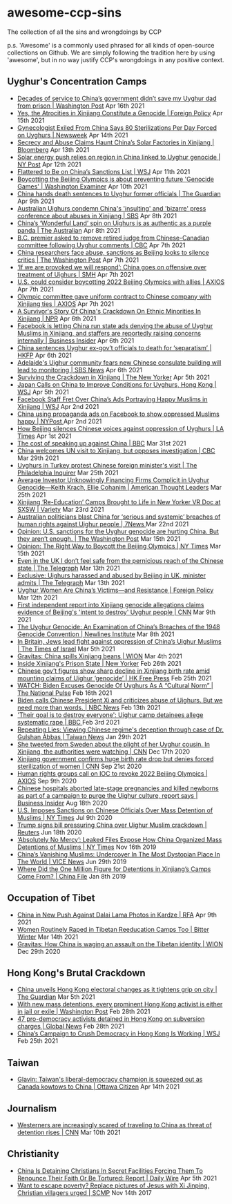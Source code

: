 # awesome-ccp-sins
The collection of all the sins and wrongdoings by CCP

p.s. 'Awesome' is a commonly used phrased for all kinds of open-source collections on Github. We are simply following the tradition here by using 'awesome', but in no way justify CCP's wrongdoings in any positive context.

## Uyghur's Concentration Camps
- [Decades of service to China’s government didn’t save my Uyghur dad from prison | Washington Post](https://www.washingtonpost.com/outlook/uyghur-china-father-prison/2021/04/16/3cc196fe-985f-11eb-a6d0-13d207aadb78_story.html) Apr 16th 2021
- [Yes, the Atrocities in Xinjiang Constitute a Genocide | Foreign Policy](https://foreignpolicy.com/2021/04/15/xinjiang-uyghurs-intentional-genocide-china/) Apr 15th 2021
- [Gynecologist Exiled From China Says 80 Sterilizations Per Day Forced on Uyghurs | Newsweek](https://www.newsweek.com/gynecologist-exiled-china-says-80-sterilizations-per-day-forced-uyghurs-1583678) Apr 14th 2021
- [Secrecy and Abuse Claims Haunt China’s Solar Factories in Xinjiang | Bloomberg](https://www.bloomberg.com/graphics/2021-xinjiang-solar/) Apr 13th 2021
- [Solar energy push relies on region in China linked to Uyghur genocide | NY Post](https://nypost.com/2021/04/12/solar-energy-push-relies-on-region-in-china-linked-to-uyghur-genocide/) Apr 12th 2021
- [Flattered to Be on China’s Sanctions List | WSJ](https://www.wsj.com/articles/flattered-to-be-on-chinas-sanctions-list-11618174152) Apr 11th 2021
- [Boycotting the Beijing Olympics is about preventing future 'Genocide Games' | Washington Examiner](https://www.washingtonexaminer.com/opinion/editorials/boycotting-the-beijing-olympics-is-about-preventing-future-genocide-games) Apr 10th 2021
- [China hands death sentences to Uyghur former officials | The Guardian](https://www.theguardian.com/world/2021/apr/09/china-uyghur-death-sentences-xinjiang-education-directors) Apr 9th 2021
- [Australian Uighurs condemn China's 'insulting' and 'bizarre' press conference about abuses in Xinjiang | SBS](https://www.sbs.com.au/news/australian-uighurs-condemn-china-s-insulting-and-bizarre-press-conference-about-abuses-in-xinjiang) Apr 8th 2021
- [China’s ‘Wonderful Land’ spin on Uighurs is as authentic as a purple panda | The Australian](https://www.theaustralian.com.au/commentary/editorials/chinas-uighur-spin-is-as-authentic-as-a-purple-panda/news-story/40be9918d83ded5a01f6de2ca5c41afe) Apr 8th 2021
- [B.C. premier asked to remove retired judge from Chinese-Canadian committee following Uyghur comments | CBC](https://www.cbc.ca/news/canada/british-columbia/bill-yee-uyghur-genocide-1.5979027) Apr 7th 2021
- [China researchers face abuse, sanctions as Beijing looks to silence critics | The Washington Post](https://www.washingtonpost.com/world/asia_pacific/china-online-threats-academics-xinjiang/2021/04/07/2ff73360-968f-11eb-8f0a-3384cf4fb399_story.html) Apr 7th 2021
- [‘If we are provoked we will respond’: China goes on offensive over treatment of Uighurs | SMH](https://www.smh.com.au/politics/federal/if-we-are-provoked-we-will-respond-china-goes-on-offensive-over-treatment-of-uighurs-20210407-p57h6p.html) Apr 7th 2021
- [U.S. could consider boycotting 2022 Beijing Olympics with allies | AXIOS](https://www.axios.com/us-boycott-2022-beijing-winter-olympics-9a6349f5-41db-4067-a2c8-53ed004f54ac.html) Apr 7th 2021
- [Olympic committee gave uniform contract to Chinese company with Xinjiang ties | AXIOS](https://www.axios.com/olympic-committee-gave-uniform-contract-to-chinese-company-with-xinjiang-ties-7ef4000e-2d39-49c8-8134-2e871be6837f.html) Apr 7th 2021
- [A Survivor's Story Of China's Crackdown On Ethnic Minorities In Xinjiang | NPR](https://www.npr.org/2021/04/06/984829966/a-survivors-story-of-chinas-crackdown-on-ethnic-minorities-in-xinjiang) Apr 6th 2021
- [Facebook is letting China run state ads denying the abuse of Uyghur Muslims in Xinjiang, and staffers are reportedly raising concerns internally | Business Insider](https://www.businessinsider.com/facebook-internal-tension-china-xinjiang-ads-adverts-uyghurs-2021-4) Apr 6th 2021
- [China sentences Uyghur ex-gov’t officials to death for ‘separatism’ | HKFP](https://hongkongfp.com/2021/04/06/china-sentences-uyghur-ex-govt-officials-to-death-for-separatism/) Apr 6th 2021
- [Adelaide's Uighur community fears new Chinese consulate building will lead to monitoring | SBS News](https://www.sbs.com.au/news/adelaide-s-uighur-community-fears-new-chinese-consulate-building-will-lead-to-monitoring) Apr 6th 2021
- [Surviving the Crackdown in Xinjiang | The New Yorker](https://www.newyorker.com/magazine/2021/04/12/surviving-the-crackdown-in-xinjiang) Apr 5th 2021
- [Japan Calls on China to Improve Conditions for Uyghurs, Hong Kong | WSJ](https://www.wsj.com/articles/japan-calls-on-china-to-improve-conditions-for-uyghurs-hong-kong-11617629893) Apr 5th 2021
- [Facebook Staff Fret Over China’s Ads Portraying Happy Muslims in Xinjiang | WSJ](https://www.wsj.com/articles/facebook-staff-fret-over-chinas-ads-portraying-happy-muslims-in-xinjiang-11617366096) Apr 2nd 2021
- [China using propaganda ads on Facebook to show oppressed Muslims happy | NYPost ](https://nypost.com/2021/04/02/china-using-propaganda-ads-on-facebook-to-show-oppressed-muslims-happy/) Apr 2nd 2021
- [How Beijing silences Chinese voices against oppression of Uyghurs | LA Times](https://www.latimes.com/world-nation/story/2021-04-01/china-xinjiang-uyghur-han-censorship-nationalism) Apr 1st 2021
- [The cost of speaking up against China | BBC](https://www.bbc.com/news/world-asia-china-56563449) Mar 31st 2021
- [China welcomes UN visit to Xinjiang, but opposes investigation | CBC](https://www.cbc.ca/news/politics/china-un-xinjiang-human-rights-1.5968002) Mar 29th 2021
- [Uyghurs in Turkey protest Chinese foreign minister's visit | The Philadelphia Inquirer](https://www.inquirer.com/wires/ap/uyghurs-turkey-protest-chinese-foreign-ministers-visit-20210325.html) Mar 25th 2021
- [Average Investor Unknowingly Financing Firms Complicit in Uyghur Genocide—Keith Krach, Ellie Cohanim | American Thought Leaders](https://rumble.com/vf1n13-average-investor-unknowingly-financing-firms-complicit-in-uyghur-genocideke.html) Mar 25th 2021
- [Xinjiang ‘Re-Education’ Camps Brought to Life in New Yorker VR Doc at SXSW | Variety](https://variety.com/2021/film/news/xinjiang-reeducated-sxsw-new-yorker-virtual-reality-1234936443/) Mar 23rd 2021
- [Australian politicians blast China for ‘serious and systemic’ breaches of human rights against Uighur people | 7News ](https://7news.com.au/news/world/china-criticised-for-abuse-against-uighurs-c-2405221) Mar 22nd 2021
- [Opinion: U.S. sanctions for the Uyghur genocide are hurting China. But they aren’t enough. | The Washington Post](https://www.washingtonpost.com/opinions/global-opinions/us-sanctions-for-the-uyghur-genocide-are-hurting-china-but-they-arent-enough/2021/03/13/fc09c45c-8359-11eb-81db-b02f0398f49a_story.html) Mar 15th 2021
- [Opinion: The Right Way to Boycott the Beijing Olympics | NY Times](https://www.nytimes.com/2021/03/15/opinion/politics/beijing-olympics-mitt-romney.html) Mar 15th 2021
- [Even in the UK I don’t feel safe from the pernicious reach of the Chinese state | The Telegraph](https://www.telegraph.co.uk/news/2021/03/13/even-uk-dont-feel-safe-pernicious-reach-chinese-state/) Mar 13th 2021
- [Exclusive: Uighurs harassed and abused by Beijing in UK, minister admits | The Telegraph](https://www.telegraph.co.uk/news/2021/03/13/exclusive-uighurs-harassed-abused-beijing-uk-minister-admits/) Mar 13th 2021
- [Uyghur Women Are China’s Victims—and Resistance | Foreign Policy ](https://foreignpolicy.com/2021/03/12/uyghur-women-are-chinas-victims-and-resistance/) Mar 12th 2021
- [First independent report into Xinjiang genocide allegations claims evidence of Beijing's 'intent to destroy' Uyghur people | CNN](https://edition.cnn.com/2021/03/09/asia/china-uyghurs-xinjiang-genocide-report-intl-hnk/index.html) Mar 9th 2021
- [The Uyghur Genocide: An Examination of China’s Breaches of the 1948 Genocide Convention | Newlines Institute](https://newlinesinstitute.org/uyghurs/the-uyghur-genocide-an-examination-of-chinas-breaches-of-the-1948-genocide-convention/) Mar 8th 2021
- [In Britain, Jews lead fight against oppression of China’s Uighur Muslims | The Times of Israel](https://www.timesofisrael.com/in-britain-jews-lead-fight-against-oppression-of-chinas-uighur-muslims/) Mar 5th 2021
- [Gravitas: China spills Xinjiang beans | WION](https://youtu.be/acABipY-P3w) Mar 4th 2021
- [Inside Xinjiang's Prison State | New Yorker](https://www.newyorker.com/news/a-reporter-at-large/china-xinjiang-prison-state-uighur-detention-camps-prisoner-testimony) Feb 26th 2021
- [Chinese gov’t figures show sharp decline in Xinjiang birth rate amid mounting claims of Uighur ‘genocide’ | HK Free Press](https://hongkongfp.com/2021/02/25/chinese-govt-figures-show-sharp-decline-in-xinjiang-birth-rate-amid-mounting-claims-of-uighur-genocide/) Feb 25th 2021
- [WATCH: Biden Excuses Genocide Of Uyghurs As A “Cultural Norm”
 | The National Pulse](https://thenationalpulse.com/breaking/biden-excuses-uyghur-genocide/) Feb 16th 2021
- [Biden calls Chinese President Xi and criticizes abuse of Uighurs. But we need more than words. | NBC News](https://www.cnn.com/videos/world/2021/02/17/china-uyghurs-human-rights-joe-biden-town-hall-vpx.cnn/video/playlists/joe-biden-town-hall/) Feb 13th 2021
- ['Their goal is to destroy everyone': Uighur camp detainees allege systematic rape | BBC
](https://www.bbc.com/news/world-asia-china-55794071) Feb 3rd 2021
- [Repeating Lies: Viewing Chinese regime's deception through case of Dr. Gulshan Abbas | Taiwan News](https://www.taiwannews.com.tw/en/news/4114120) Jan 29th 2021
- [She tweeted from Sweden about the plight of her Uyghur cousin. In Xinjiang, the authorities were watching
 | CNN](https://www.cnn.com/2020/12/16/china/uyghurs-silenced-abroad-intl-dst-hnk/index.html) Dec 17th 2020
- [Xinjiang government confirms huge birth rate drop but denies forced sterilization of women | CNN](https://www.cnn.com/2020/09/21/asia/xinjiang-china-response-sterilization-intl-hnk/index.html) Sep 21st 2020
- [Human rights groups call on IOC to revoke 2022 Beijing Olympics | AXIOS](https://www.axios.com/human-rights-2022-beijing-winter-olympics-fd52ee3f-6330-44db-a4b5-fbcc736a4148.html) Sep 9th 2020
- [Chinese hospitals aborted late-stage pregnancies and killed newborns as part of a campaign to purge the Uighur culture, report says | Business Insider](https://www.businessinsider.com/china-xinjiang-hospitals-abort-uighur-pregnancies-killed-newborns-report-2020-8?r=DE&IR=Ti&fbclid=IwAR2RGTB1EhNTDpEH9bhYjWwajNL5j5zEM3_yn7Okq-BAr0EcXN4vXlvYF_M) Aug 18th 2020
- [U.S. Imposes Sanctions on Chinese Officials Over Mass Detention of Muslims
| NY Times](https://www.nytimes.com/2020/07/09/world/asia/trump-china-sanctions-uighurs.html) Jul 9th 2020
- [Trump signs bill pressuring China over Uighur Muslim crackdown | Reuters](https://www.reuters.com/article/us-usa-china-xinjiang-idUSKBN23O3EW) Jun 18th 2020
- [‘Absolutely No Mercy’: Leaked Files Expose How China Organized Mass Detentions of Muslims | NY Times](https://www.nytimes.com/interactive/2019/11/16/world/asia/china-xinjiang-documents.html) Nov 16th 2019
- [China’s Vanishing Muslims: Undercover In The Most Dystopian Place In The World | VICE News](https://youtu.be/v7AYyUqrMuQ) Jun 29th 2019
- [Where Did the One Million Figure for Detentions in Xinjiang’s Camps Come From? | China File](https://www.chinafile.com/reporting-opinion/features/where-did-one-million-figure-detentions-xinjiangs-camps-come) Jan 8th 2019

## Occupation of Tibet
- [China in New Push Against Dalai Lama Photos in Kardze | RFA](https://www.rfa.org/english/news/tibet/photos-04092021131635.html) Apr 9th 2021
- [Women Routinely Raped in Tibetan Reeducation Camps Too | Bitter Winter](https://bitterwinter.org/women-routinely-raped-in-tibetan-reeducation-camps-too/) Mar 14th 2021
- [Gravitas: How China is waging an assault on the Tibetan identity | WION](https://youtu.be/CVdElQQzi1I) Dec 29th 2020

## Hong Kong's Brutal Crackdown
- [China unveils Hong Kong electoral changes as it tightens grip on city | The Guardian](https://www.theguardian.com/world/2021/mar/05/china-unveils-hong-kong-electoral-reform-as-beijing-tightens-grip) Mar 5th 2021
- [With new mass detentions, every prominent Hong Kong activist is either in jail or exile | Washington Post](https://www.washingtonpost.com/world/asia_pacific/hong-kong-arrests-national-security-law/2021/02/28/7e6cd252-77ea-11eb-9489-8f7dacd51e75_story.html) Feb 28th 2021
- [47 pro-democracy activists detained in Hong Kong on subversion charges | Global News](https://globalnews.ca/news/7667976/hong-kong-47-protesters-detained/) Feb 28th 2021
- [China’s Campaign to Crush Democracy in Hong Kong Is Working | WSJ](https://www.wsj.com/articles/chinas-campaign-to-crush-democracy-in-hong-kong-is-working-11614268174) Feb 25th 2021

## Taiwan
- [Glavin: Taiwan's liberal-democracy champion is squeezed out as Canada kowtows to China | Ottawa Citizen](https://ottawacitizen.com/opinion/glavin-taiwans-liberal-democracy-champion-is-squeezed-out-as-canada-kowtows-to-china) Apr 14th 2021

## Journalism
- [Westerners are increasingly scared of traveling to China as threat of detention rises | CNN](https://edition.cnn.com/2021/03/09/china/china-travel-foreigners-arbitrary-detention-hnk-dst-intl/index.html) Mar 10th 2021

## Christianity
- [China Is Detaining Christians In Secret Facilities Forcing Them To Renounce Their Faith Or Be Tortured: Report | Daily Wire](https://www.dailywire.com/news/china-is-detaining-christians-in-secret-facilities-forcing-them-to-renounce-their-faith-or-be-tortured-report) Apr 5th 2021 
- [Want to escape poverty? Replace pictures of Jesus with Xi Jinping, Christian villagers urged | SCMP](https://www.scmp.com/news/china/policies-politics/article/2119699/praise-xi-jinping-not-jesus-escape-poverty-christian) Nov 14th 2017
